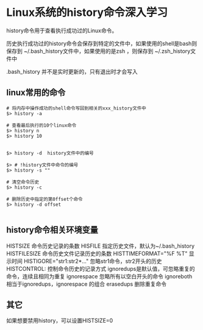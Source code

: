 # Linux系统的history命令深入学习

history命令用于查看执行成功过的Linux命令。

 历史执行成功过的history命令会保存到特定的文件中，如果使用的shell是bash则保存到  ~/.bash_history文件中，如果使用的是zsh ，则保存到 ~/.zsh_history文件中

.bash_history 并不是实时更新的，只有退出时才会写入


## linux常用的命令
```shell
# 将内存中操作成功的shell命令写回到相关的xxx_history文件中
$> history -a 

# 查看最后执行的10个linux命令
$> history n
$> history 10


$> history -d  history文件中的编号

$> # !history文件中命令的编号
$> history -s ""

# 清空命令历史
$> history -c 

# 删除历史中指定的第0ffset个命令
$> history -d offset


```

## history命令相关环境变量
HISTSIZE  命令历史记录的条数
HISFILE   指定历史文件，默认为~/.bash_history
HISTFILESIZE    命令历史文件记录历史的条数
HISTTIMEFORMAT="%F %T" 显示时间
HISTIGORE="str1:str2*..." 忽略str1命令，str2开头的历史
HISTCONTROL: 控制命令历史的记录方式
        ignoredups是默认值，可忽略重复的命令，连续且相同为重复
        ignorespace 忽略所有以空白开头的命令
        ignoreboth 相当于ignoredups，ignorespace 的组合
        erasedups 删除重复命令

## 其它
如果想要禁用history，可以设置HISTSIZE=0

